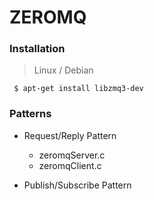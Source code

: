 
# ZEROMQ

### Installation

> Linux / Debian

     $ apt-get install libzmq3-dev


### Patterns

- Request/Reply Pattern
  - zeromqServer.c
  - zeromqClient.c
  
- Publish/Subscribe Pattern